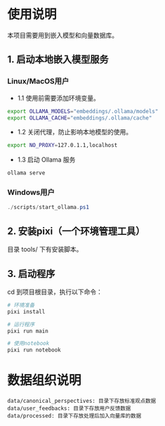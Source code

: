 # 使用说明

本项目需要用到嵌入模型和向量数据库。

## 1. 启动本地嵌入模型服务

### Linux/MacOS用户

- 1.1 使用前需要添加环境变量。

```sh
export OLLAMA_MODELS="embeddings/.ollama/models"
export OLLAMA_CACHE="embeddings/.ollama/cache"
```

- 1.2 关闭代理，防止影响本地模型的使用。

```sh
export NO_PROXY=127.0.1.1,localhost

```

- 1.3 启动 Ollama 服务

```sh
ollama serve
```

### Windows用户

```powershell
./scripts/start_ollama.ps1
```

## 2. 安装pixi（一个环境管理工具）

目录 tools/ 下有安装脚本。

## 3. 启动程序

cd 到项目根目录，执行以下命令：

```sh
# 环境准备
pixi install

# 运行程序
pixi run main

# 使用notebook
pixi run notebook
```

# 数据组织说明

```text
data/canonical_perspectives: 目录下存放标准观点数据
data/user_feedbacks: 目录下存放用户反馈数据
data/processed: 目录下存放处理后加入向量库的数据
```
